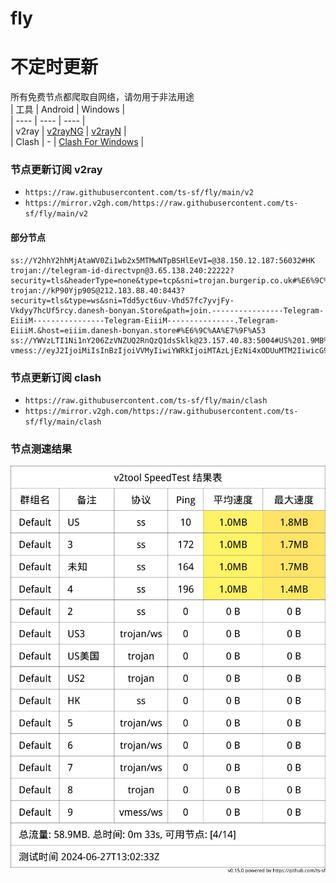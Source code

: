 # fly
# 不定时更新
所有免费节点都爬取自网络，请勿用于非法用途  
|  工具  | Android  | Windows  |  
|  ----  | ----   | ----  |  
| v2ray  | [v2rayNG](https://github.com/2dust/v2rayNG/releases) | [v2rayN](https://github.com/2dust/v2rayN/releases) |  
| Clash  | - | [Clash For Windows](https://github.com/2dust/clashN/releases) | 
  
### 节点更新订阅  v2ray
- `https://raw.githubusercontent.com/ts-sf/fly/main/v2`  
- `https://mirror.v2gh.com/https://raw.githubusercontent.com/ts-sf/fly/main/v2`  

#### 部分节点  
``` 
ss://Y2hhY2hhMjAtaWV0Zi1wb2x5MTMwNTpBSHlEeVI=@38.150.12.187:56032#HK
trojan://telegram-id-directvpn@3.65.138.240:22222?security=tls&headerType=none&type=tcp&sni=trojan.burgerip.co.uk#%E6%9C%AA%E7%9F%A52
trojan://kP90Yjp90S@212.183.88.40:8443?security=tls&type=ws&sni=Tdd5yct6uv-Vhd57fc7yvjFy-Vkdyy7hcUf5rcy.danesh-bonyan.Store&path=join.----------------Telegram-EiiiM----------------Telegram-EiiiM---------------.Telegram-EiiiM.&host=eiiim.danesh-bonyan.store#%E6%9C%AA%E7%9F%A53
ss://YWVzLTI1Ni1nY206ZzVNZUQ2RnQzQ1dsSklk@23.157.40.83:5004#US%201.9MB%2Fs
vmess://eyJ2IjoiMiIsInBzIjoiVVMyIiwiYWRkIjoiMTAzLjEzNi4xODUuMTM2IiwicG9ydCI6IjQxMDgyIiwiaWQiOiJiOTA3Y2ZjNS03MWFlLTQ2NjMtODNkYS01MTI4MzU2NWFkYmIiLCJhaWQiOiIwIiwic2N5IjoiYXV0byIsIm5ldCI6InRjcCIsInR5cGUiOiJodHRwIiwiaG9zdCI6IiIsInBhdGgiOiIvIiwidGxzIjoiIiwic25pIjoiIiwidGVzdF9uYW1lIjoiVVMyIn0=
```
### 节点更新订阅  clash
- `https://raw.githubusercontent.com/ts-sf/fly/main/clash`  
- `https://mirror.v2gh.com/https://raw.githubusercontent.com/ts-sf/fly/main/clash`  

### 节点测速结果
![image](traffic.png)
